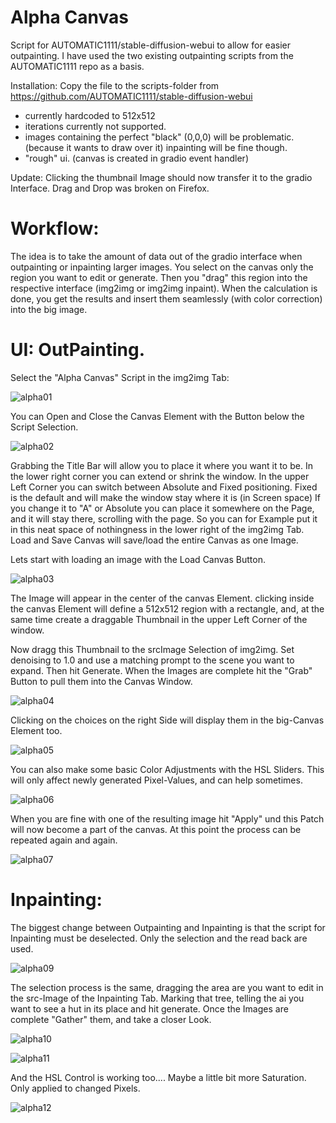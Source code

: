 Alpha Canvas
===============================
Script for AUTOMATIC1111/stable-diffusion-webui to allow for easier outpainting.
I have used the two existing outpainting scripts from the AUTOMATIC1111 repo as a basis.

Installation:
Copy the file to the scripts-folder from https://github.com/AUTOMATIC1111/stable-diffusion-webui

- currently hardcoded to 512x512
- iterations currently not supported.
- images containing the perfect "black" (0,0,0) will be problematic. (because it wants to draw over it) inpainting will be fine though.
- "rough" ui. (canvas is created in gradio event handler)


Update: Clicking the thumbnail Image should now transfer it to the gradio Interface. Drag and Drop was broken on Firefox.

Workflow:  
=========
The idea is to take the amount of data out of the gradio interface when outpainting or inpainting larger images. You select on the canvas only the region you want to edit or generate. Then you "drag" this region into the respective interface (img2img or img2img inpaint). When the calculation is done, you get the results and insert them seamlessly (with color correction) into the big image.

UI:  OutPainting.
======
Select the "Alpha Canvas" Script in the img2img Tab:

![alpha01](https://user-images.githubusercontent.com/86352149/198781565-d30e8b66-9b6f-49bc-b354-d33a4bf4f5e7.jpg)

You can Open and Close the Canvas Element with the Button below the Script Selection.

![alpha02](https://user-images.githubusercontent.com/86352149/198782179-33008d47-c38d-4fc5-9005-f621d4c88051.jpg)

Grabbing the Title Bar will allow you to place it where you want it to be.
In the lower right corner you can extend or shrink the window.
In the upper Left Corner you can switch between Absolute and Fixed positioning. Fixed is the default and will make the window stay where it is (in Screen space)
If you change it to "A" or Absolute you can place it somewhere on the Page, and it will stay there, scrolling with the page. So you can for Example put it in this neat space of nothingness in the lower right of the img2img Tab.
Load and Save Canvas will save/load the entire Canvas as one Image.

Lets start with loading an image with the Load Canvas Button.

![alpha03](https://user-images.githubusercontent.com/86352149/198783348-65915d71-1ca7-41d7-8263-12dd0571192a.jpg)

The Image will appear in the center of the canvas Element. clicking inside the canvas Element will define a 512x512 region with a rectangle, and, at the same time create a draggable Thumbnail in the upper Left Corner of the window.

Now dragg this Thumbnail to the srcImage Selection of img2img. Set denoising to 1.0 and use a matching prompt to the scene you want to expand. Then hit Generate. When the Images are complete hit the "Grab" Button to pull them into the Canvas Window.

![alpha04](https://user-images.githubusercontent.com/86352149/198785744-9136571c-88fd-4c8c-8abd-b471b4e90244.jpg)

Clicking on the choices on the right Side will display them in the big-Canvas Element too.

![alpha05](https://user-images.githubusercontent.com/86352149/198786131-24602cef-5e49-4912-a6e5-346cf5e412b1.jpg)

You can also make some basic Color Adjustments with the HSL Sliders. This will only affect newly generated Pixel-Values, and can help sometimes.

![alpha06](https://user-images.githubusercontent.com/86352149/198787115-65f5dc6d-1082-4f57-955e-f758def862d6.jpg)

When you are fine with one of the resulting image hit "Apply" und this Patch will now become a part of the canvas. 
At this point the process can be repeated again and again.

![alpha07](https://user-images.githubusercontent.com/86352149/198788069-692a1722-8389-4bf8-867b-9df73fceabe9.jpg)

Inpainting:
======
The biggest change between Outpainting and Inpainting is that the script for Inpainting must be deselected. Only the selection and the read back are used.

![alpha09](https://user-images.githubusercontent.com/86352149/198789363-049795a8-629a-4fdc-b750-6ffd23a1d030.jpg)

The selection process is the same, dragging the area are you want to edit in the src-Image of the Inpainting Tab.
Marking that tree, telling the ai you want to see a hut in its place and hit generate. Once the Images are complete "Gather" them, and take a closer Look.


![alpha10](https://user-images.githubusercontent.com/86352149/198790658-d931ed94-3f85-48b3-9884-49f9bc0e174f.jpg)

![alpha11](https://user-images.githubusercontent.com/86352149/198790729-f57efe5f-c429-4cc1-acb5-18ea3f6fd8cf.jpg)

And the HSL Control is working too.... Maybe a little bit more Saturation. Only applied to changed Pixels.

![alpha12](https://user-images.githubusercontent.com/86352149/198791127-847f7e7a-536a-4f62-b193-64413fce9439.jpg)

